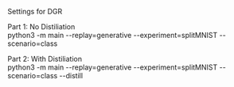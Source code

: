 Settings for DGR

Part 1: No Distiliation   
python3 -m main --replay=generative --experiment=splitMNIST --scenario=class

Part 2: With Distiliation  
python3 -m main --replay=generative --experiment=splitMNIST --scenario=class --distill

